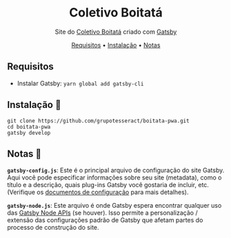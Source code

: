 <h1 align="center">
  Coletivo Boitatá
</h1>

<p align="center">
  Site do <a href="https://coletivoboitata.com.br/" target="_blank" rel="nofollow noopener">Coletivo Boitatá</a> criado com <a href="https://www.gatsbyjs.com/" target="_blank" rel="nofollow noopener">Gatsby</a>
</p>

<p align="center">
  <a href="#requisitos">Requisitos</a> •
  <a href="#instalação">Instalação</a> •
  <a href="#notas">Notas</a>
</p>

## Requisitos

- Instalar Gatsby: `yarn global add gatsby-cli`

## Instalação 🚀

  ```shell
  git clone https://github.com/grupotesseract/boitata-pwa.git
  cd boitata-pwa
  gatsby develop
  ```

## Notas 🧐
**`gatsby-config.js`**: Este é o principal arquivo de configuração do site Gatsby. Aqui você pode especificar informações sobre seu site (metadata), como o título e a descrição, quais plug-ins Gatsby você gostaria de incluir, etc. (Verifique os [documentos de configuração](https://www.gatsbyjs.com/docs/gatsby-config/) para mais detalhes).

**`gatsby-node.js`**: Este arquivo é onde Gatsby espera encontrar qualquer uso das [Gatsby Node APIs](https://www.gatsbyjs.com/docs/node-apis/) (se houver). Isso permite a personalização / extensão das configurações padrão de Gatsby que afetam partes do processo de construção do site.

